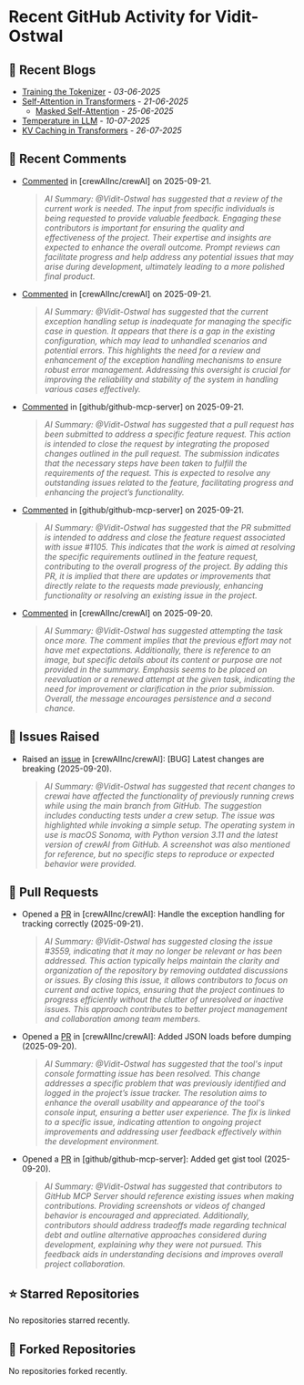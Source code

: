 # Recent GitHub Activity for Vidit-Ostwal

## 📝 Recent Blogs
- [Training the Tokenizer](https://www.notion.so/207e478805d48090b34fcc5c8e8c3c01?v=207e478805d480cfac6c000ca3c80482) - *03-06-2025*
- [Self-Attention in Transformers](https://www.notion.so/viditostwal/Self-Attention-in-Transformers-216e478805d48005b515fac90e1d76e0) - *21-06-2025*
  - [Masked Self-Attention](https://www.notion.so/viditostwal/Self-Attention-in-Transformers-216e478805d48005b515fac90e1d76e0) - *25-06-2025*
- [Temperature in LLM](https://open.substack.com/pub/viditostwal/p/how-does-temperature-changes-the?r=m52qu&utm_campaign=post&utm_medium=web&showWelcomeOnShare=false) - *10-07-2025*
- [KV Caching in Transformers](https://open.substack.com/pub/viditostwal/p/kv-key-value-cache-in-transformers?r=m52qu&utm_campaign=post&utm_medium=web&showWelcomeOnShare=false) - *26-07-2025*
## 💬 Recent Comments
- [Commented](https://github.com/crewAIInc/crewAI/pull/3563#issuecomment-3315631070) in [crewAIInc/crewAI] on 2025-09-21.
  > *AI Summary: @Vidit-Ostwal has suggested that a review of the current work is needed. The input from specific individuals is being requested to provide valuable feedback. Engaging these contributors is important for ensuring the quality and effectiveness of the project. Their expertise and insights are expected to enhance the overall outcome. Prompt reviews can facilitate progress and help address any potential issues that may arise during development, ultimately leading to a more polished final product.*
- [Commented](https://github.com/crewAIInc/crewAI/issues/3559#issuecomment-3315568077) in [crewAIInc/crewAI] on 2025-09-21.
  > *AI Summary: @Vidit-Ostwal has suggested that the current exception handling setup is inadequate for managing the specific case in question. It appears that there is a gap in the existing configuration, which may lead to unhandled scenarios and potential errors. This highlights the need for a review and enhancement of the exception handling mechanisms to ensure robust error management. Addressing this oversight is crucial for improving the reliability and stability of the system in handling various cases effectively.*
- [Commented](https://github.com/github/github-mcp-server/issues/1047#issuecomment-3315542257) in [github/github-mcp-server] on 2025-09-21.
  > *AI Summary: @Vidit-Ostwal has suggested that a pull request has been submitted to address a specific feature request. This action is intended to close the request by integrating the proposed changes outlined in the pull request. The submission indicates that the necessary steps have been taken to fulfill the requirements of the request. This is expected to resolve any outstanding issues related to the feature, facilitating progress and enhancing the project’s functionality.*
- [Commented](https://github.com/github/github-mcp-server/issues/1049#issuecomment-3315541935) in [github/github-mcp-server] on 2025-09-21.
  > *AI Summary: @Vidit-Ostwal has suggested that the PR submitted is intended to address and close the feature request associated with issue #1105. This indicates that the work is aimed at resolving the specific requirements outlined in the feature request, contributing to the overall progress of the project. By adding this PR, it is implied that there are updates or improvements that directly relate to the requests made previously, enhancing functionality or resolving an existing issue in the project.*
- [Commented](https://github.com/crewAIInc/crewAI/issues/3410#issuecomment-3314596856) in [crewAIInc/crewAI] on 2025-09-20.
  > *AI Summary: @Vidit-Ostwal has suggested attempting the task once more. The comment implies that the previous effort may not have met expectations. Additionally, there is reference to an image, but specific details about its content or purpose are not provided in the summary. Emphasis seems to be placed on reevaluation or a renewed attempt at the given task, indicating the need for improvement or clarification in the prior submission. Overall, the message encourages persistence and a second chance.*

## 🐛 Issues Raised
- Raised an [issue](https://github.com/crewAIInc/crewAI/issues/3559) in [crewAIInc/crewAI]: [BUG] Latest changes are breaking (2025-09-20).
  > *AI Summary: @Vidit-Ostwal has suggested that recent changes to crewai have affected the functionality of previously running crews while using the main branch from GitHub. The suggestion includes conducting tests under a crew setup. The issue was highlighted while invoking a simple setup. The operating system in use is macOS Sonoma, with Python version 3.11 and the latest version of crewAI from GitHub. A screenshot was also mentioned for reference, but no specific steps to reproduce or expected behavior were provided.*

## 🚀 Pull Requests
- Opened a [PR](https://github.com/crewAIInc/crewAI/pull/3563) in [crewAIInc/crewAI]: Handle the exception handling for tracking correctly (2025-09-21).
  > *AI Summary: @Vidit-Ostwal has suggested closing the issue #3559, indicating that it may no longer be relevant or has been addressed. This action typically helps maintain the clarity and organization of the repository by removing outdated discussions or issues. By closing this issue, it allows contributors to focus on current and active topics, ensuring that the project continues to progress efficiently without the clutter of unresolved or inactive issues. This approach contributes to better project management and collaboration among team members.*
- Opened a [PR](https://github.com/crewAIInc/crewAI/pull/3558) in [crewAIInc/crewAI]: Added JSON loads before dumping (2025-09-20).
  > *AI Summary: @Vidit-Ostwal has suggested that the tool's input console formatting issue has been resolved. This change addresses a specific problem that was previously identified and logged in the project’s issue tracker. The resolution aims to enhance the overall usability and appearance of the tool's console input, ensuring a better user experience. The fix is linked to a specific issue, indicating attention to ongoing project improvements and addressing user feedback effectively within the development environment.*
- Opened a [PR](https://github.com/github/github-mcp-server/pull/1105) in [github/github-mcp-server]: Added get gist tool (2025-09-20).
  > *AI Summary: @Vidit-Ostwal has suggested that contributors to GitHub MCP Server should reference existing issues when making contributions. Providing screenshots or videos of changed behavior is encouraged and appreciated. Additionally, contributors should address tradeoffs made regarding technical debt and outline alternative approaches considered during development, explaining why they were not pursued. This feedback aids in understanding decisions and improves overall project collaboration.*

## ⭐ Starred Repositories
No repositories starred recently.

## 🍴 Forked Repositories
No repositories forked recently.

